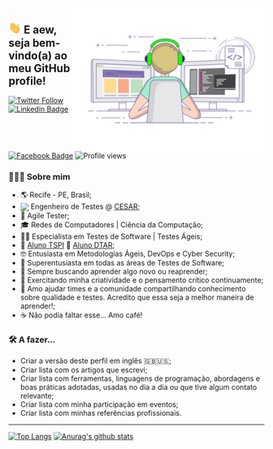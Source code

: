 <img align="right" alt="ilustração de um programador numa cadeira e trabalhando em 2 monitores" src="/assets/img/station.gif" width="380"/>
<h2><img src="/assets/img/hi.gif" width="25"> E aew, seja bem-vindo(a) ao meu GitHub profile!</h2>

[![Twitter Follow](https://img.shields.io/twitter/follow/soikmd2?style=social)](https://twitter.com/soikmd2) [![Linkedin Badge](https://img.shields.io/badge/-Add&nbsp;Me-blue?style=flat-square&logo=Linkedin&logoColor=white&link=https://www.linkedin.com/in/marlonalmeida/)](https://www.linkedin.com/in/marlonalmeida/) [![Facebook Badge](https://img.shields.io/badge/-My&nbsp;page-blue?style=flat-square&logo=Facebook&logoColor=white&link=https://www.facebook.com/marlonalmeida.qa)](https://www.facebook.com/marlonalmeida.qa) ![Profile views](https://komarev.com/ghpvc/?username=soikmd2&style=flat-square)


<h3> 👨🏻‍💻 Sobre mim </h3>

- 🌎 Recife - PE, Brasil;
- <img src="https://avatars0.githubusercontent.com/u/7859691?s=200&v=4" width="25" style="vertical-align:middle"> Engenheiro de Testes @ [CESAR](https://www.cesar.org.br/);
- 🧬 Agile Tester;
- 🎓 Redes de Computadores | Ciência da Computação;
- 🕵️‍♂️ Especialista em Testes de Software | Testes Ágeis;
- 💜 [Aluno TSPI](https://tspi.juliodelima.com.br) 🧡 [Aluno DTAR](https://descomplicando.juliodelima.com.br);
- 🤓 Entusiasta em Metodologias Ágeis, DevOps e Cyber Security;
- 🤩 Superentusiasta em todas as áreas de Testes de Software;
- 🧪 Sempre buscando aprender algo novo ou reaprender;
- 🧠 Exercitando minha criatividade e o pensamento crítico continuamente;
- 🚀 Amo ajudar times e a comunidade compartilhando conhecimento sobre qualidade e testes. Acredito que essa seja a melhor maneira de aprender!;
- ☕️ Não podia faltar esse... Amo café!

<h3> 🛠 A fazer...</h3>

- Criar a versão deste perfil em inglês 🇬🇧🇺🇸;
- Criar lista com os artigos que escrevi;
- Criar lista com ferramentas, linguagens de programação, abordagens e boas práticas adotadas, usadas no dia a dia ou que tive algum contato relevante;
- Criar lista com minha participação em eventos;
- Criar lista com minhas referências profissionais.

---

[![Top Langs](https://github-readme-stats.vercel.app/api/top-langs/?username=soikmd2&count_private=true&theme=tokyonight)](https://github.com/soikmd2/)
[![Anurag's github stats](https://github-readme-stats.vercel.app/api?username=soikmd2&count_private=true&show_icons=true&theme=tokyonight)](https://github.com/soikmd2/)